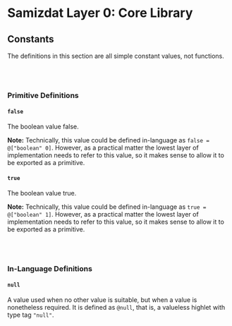 Samizdat Layer 0: Core Library
==============================

Constants
---------

The definitions in this section are all simple constant values, not
functions.

<br><br>
### Primitive Definitions

#### `false`

The boolean value false.

**Note:** Technically, this value could be defined in-language as
`false = @["boolean" 0]`. However, as a practical matter the
lowest layer of implementation needs to refer to this value, so
it makes sense to allow it to be exported as a primitive.

#### `true`

The boolean value true.

**Note:** Technically, this value could be defined in-language as
`true = @["boolean" 1]`. However, as a practical matter the
lowest layer of implementation needs to refer to this value, so
it makes sense to allow it to be exported as a primitive.


<br><br>
### In-Language Definitions

#### `null`

A value used when no other value is suitable, but when a value is
nonetheless required. It is defined as `@null`, that is, a valueless
highlet with type tag `"null"`.
